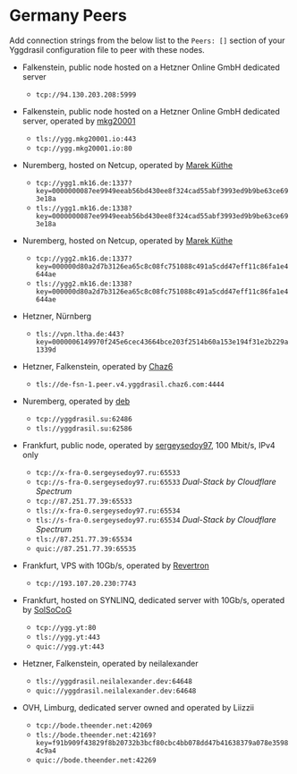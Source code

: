 # Germany Peers

Add connection strings from the below list to the `Peers: []` section of your
Yggdrasil configuration file to peer with these nodes.

* Falkenstein, public node hosted on a Hetzner Online GmbH dedicated server
  * `tcp://94.130.203.208:5999`

* Falkenstein, public node hosted on a Hetzner Online GmbH dedicated server, operated by [mkg20001](https://github.com/mkg20001)
  * `tls://ygg.mkg20001.io:443`
  * `tcp://ygg.mkg20001.io:80`

* Nuremberg, hosted on Netcup, operated by [Marek Küthe](https://mk16.de/)
  * `tcp://ygg1.mk16.de:1337?key=0000000087ee9949eeab56bd430ee8f324cad55abf3993ed9b9be63ce693e18a`
  * `tls://ygg1.mk16.de:1338?key=0000000087ee9949eeab56bd430ee8f324cad55abf3993ed9b9be63ce693e18a`

* Nuremberg, hosted on Netcup, operated by [Marek Küthe](https://mk16.de/)
  * `tcp://ygg2.mk16.de:1337?key=000000d80a2d7b3126ea65c8c08fc751088c491a5cdd47eff11c86fa1e4644ae`
  * `tls://ygg2.mk16.de:1338?key=000000d80a2d7b3126ea65c8c08fc751088c491a5cdd47eff11c86fa1e4644ae`

* Hetzner, Nürnberg
  * `tls://vpn.ltha.de:443?key=0000006149970f245e6cec43664bce203f2514b60a153e194f31e2b229a1339d`

* Hetzner, Falkenstein, operated by [Chaz6](https://github.com/chaz6)
  * `tls://de-fsn-1.peer.v4.yggdrasil.chaz6.com:4444`

* Nuremberg, operated by [deb](https://ysl.su)
  * `tcp://yggdrasil.su:62486`
  * `tls://yggdrasil.su:62586`

* Frankfurt, public node, operated by [sergeysedoy97](https://t.me/sergeysedoy97), 100 Mbit/s, IPv4 only
  * `tcp://x-fra-0.sergeysedoy97.ru:65533`
  * `tcp://s-fra-0.sergeysedoy97.ru:65533` *Dual-Stack by Cloudflare Spectrum*
  * `tcp://87.251.77.39:65533`
  * `tls://x-fra-0.sergeysedoy97.ru:65534`
  * `tls://s-fra-0.sergeysedoy97.ru:65534` *Dual-Stack by Cloudflare Spectrum*
  * `tls://87.251.77.39:65534`
  * `quic://87.251.77.39:65535`

* Frankfurt, VPS with 10Gb/s, operated by [Revertron](https://github.com/Revertron)
  * `tcp://193.107.20.230:7743`

* Frankfurt, hosted on SYNLINQ, dedicated server with 10Gb/s, operated by [SolSoCoG](https://ieji.de/@solsocog)
  * `tcp://ygg.yt:80`
  * `tls://ygg.yt:443`
  * `quic://ygg.yt:443`

* Hetzner, Falkenstein, operated by neilalexander
  * `tls://yggdrasil.neilalexander.dev:64648`
  * `quic://yggdrasil.neilalexander.dev:64648`

* OVH, Limburg, dedicated server owned and operated by Liizzii
  * `tcp://bode.theender.net:42069`
  * `tls://bode.theender.net:42169?key=f91b909f43829f8b20732b3bcf80cbc4bb078dd47b41638379a078e35984c9a4`
  * `quic://bode.theender.net:42269`
